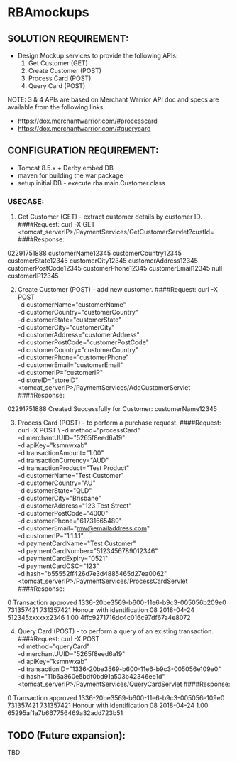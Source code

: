# RBAmockups

## SOLUTION REQUIREMENT:
- Design Mockup services to provide the following APIs:
	1.	Get Customer (GET)
	2.	Create Customer (POST)
	3.	Process Card (POST) 
	4.	Query Card (POST) 

NOTE: 3 & 4 APIs are based on Merchant Warrior API doc and specs are available from the following links:
- https://dox.merchantwarrior.com/#processcard
- https://dox.merchantwarrior.com/#querycard

## CONFIGURATION REQUIREMENT:
- Tomcat 8.5.x + Derby embed DB
- maven for building the war package
- setup initial DB - execute rba.main.Customer.class

### USECASE:
1.	Get Customer (GET) - extract customer details by customer ID.
####Request:
curl -X GET <tomcat_serverIP>/PaymentServices/GetCustomerServlet?custId=<custId>
####Response:
<?xml version="1.0" encoding="UTF-8"?>
<mwResponse>
    <CUSTID>02291751888</CUSTID>
    <CUSTOMERNAME>customerName12345</CUSTOMERNAME>
    <CUSTOMERCOUNTRY>customerCountry12345</CUSTOMERCOUNTRY>
    <CUSTOMERSTATE>customerState12345</CUSTOMERSTATE>
    <CUSTOMERCITY>customerCity12345</CUSTOMERCITY>
    <CUSTOMERADDRESS>customerAddress12345</CUSTOMERADDRESS>
    <CUSTOMERPOSTCODE>customerPostCode12345</CUSTOMERPOSTCODE>
    <CUSTOMERPHONE>customerPhone12345</CUSTOMERPHONE>
    <CUSTOMEREMAIL>customerEmail12345</CUSTOMEREMAIL>
    <CUSTOMERIP>null</CUSTOMERIP>
    <STOREID>customerIP12345</STOREID>
</mwResponse>

2.	Create Customer (POST) - add new customer.
####Request:
curl -X POST \
  -d customerName="customerName" \
  -d customerCountry="customerCountry" \
  -d customerState="customerState" \
  -d customerCity="customerCity" \
  -d customerAddress="customerAddress" \
  -d customerPostCode="customerPostCode" \
  -d customerCountry="customerCountry" \
  -d customerPhone="customerPhone" \
  -d customerEmail="customerEmail" \
  -d customerIP="customerIP" \
  -d storeID="storeID" <tomcat_serverIP>/PaymentServices/AddCustomerServlet
####Response:
<?xml version="1.0" encoding="UTF-8"?>
<mwResponse>
    <responseCode>02291751888</responseCode>
    <responseMessage>Created Successfully for Customer: customerName12345</responseMessage>
</mwResponse>

3.	Process Card (POST) - to perform a purchase request.
####Request:
curl -X POST \ 
    -d method="processCard" \
    -d merchantUUID="5265f8eed6a19" \
    -d apiKey="ksmnwxab" \
    -d transactionAmount="1.00" \
    -d transactionCurrency="AUD" \
    -d transactionProduct="Test Product" \
    -d customerName="Test Customer" \
    -d customerCountry="AU" \
    -d customerState="QLD" \
    -d customerCity="Brisbane" \
    -d customerAddress="123 Test Street" \
    -d customerPostCode="4000" \
    -d customerPhone="61731665489" \
    -d customerEmail="mw@emailaddress.com" \
    -d customerIP="1.1.1.1" \
    -d paymentCardName="Test Customer" \
    -d paymentCardNumber="5123456789012346" \
    -d paymentCardExpiry="0521" \
    -d paymentCardCSC="123" \
    -d hash="b55552ff426d7e3d4885465d27ea0062" <tomcat_serverIP>/PaymentServices/ProcessCardServlet
####Response:
<?xml version="1.0" encoding="UTF-8"?>
<mwResponse>
    <responseCode>0</responseCode>
    <responseMessage>Transaction approved</responseMessage>
    <transactionID>1336-20be3569-b600-11e6-b9c3-005056b209e0</transactionID>
    <authCode>731357421</authCode>
    <receiptNo>731357421</receiptNo>
    <authMessage>Honour with identification</authMessage>
    <authResponseCode>08</authResponseCode>
    <authSettledDate>2018-04-24</authSettledDate>
    <paymentCardNumber>512345xxxxxx2346</paymentCardNumber>
    <transactionAmount>1.00</transactionAmount>
    <custom1></custom1>
    <custom2></custom2>
    <custom3></custom3>
    <customHash>4ffc9271716dc4c016c97df67a4e8072</customHash>
</mwResponse>

4.	Query Card (POST) - to perform a query of an existing transaction.
####Request:
curl -X POST \
  -d method="queryCard" \
  -d merchantUUID="5265f8eed6a19" \
  -d apiKey="ksmnwxab" \
  -d transactionID="1336-20be3569-b600-11e6-b9c3-005056e109e0" \
  -d hash="11b6a860e5bdf0bd91a503b42346ee1d" <tomcat_serverIP>/PaymentServices/QueryCardServlet
####Response:
<?xml version="1.0" encoding="UTF-8"?>
<mwResponse>
    <responseCode>0</responseCode>
    <responseMessage>Transaction approved</responseMessage>
    <transactionID>1336-20be3569-b600-11e6-b9c3-005056e109e0</transactionID>
    <authCode>731357421</authCode>
    <receiptNo>731357421</receiptNo>
    <authMessage>Honour with identification</authMessage>
    <authResponseCode>08</authResponseCode>
    <authSettledDate>2018-04-24</authSettledDate>
    <refundTotal>1.00</refundTotal>
    <custom1></custom1>
    <custom2></custom2>
    <custom3></custom3>
    <customHash>65295af1a7b667756469a32add723b51</customHash>
</mwResponse>

## TODO (Future expansion):
TBD
